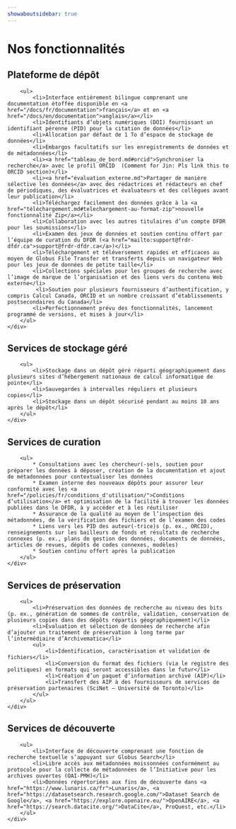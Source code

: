 ```yaml
---
showaboutsidebar: true
---
```

# Nos fonctionnalités

<div class="card-shadow mb-3">
    <div class="card-body">
        <h2 id="plateforme-de-depôt">Plateforme de dépôt</h2>

        <ul>
            <li>Interface entièrement bilingue comprenant une documentation étoffée disponible en <a href="/docs/fr/documentation">français</a> et en <a href="/docs/en/documentation">anglais</a></li>
            <li>Identifiants d’objets numériques (DOI) fournissant un identifiant pérenne (PID) pour la citation de données</li>
            <li>Allocation par défaut de 1 To d’espace de stockage de données</li>
            <li>Embargos facultatifs sur les enregistrements de données et de métadonnées</li>
            <li><a href="tableau_de_bord.md#orcid">Synchroniser la recherche</a> avec le profil ORCID  (Comment for Jin: Pls link this to ORCID section)</li>
            <li><a href="évaluation_externe.md">Partager de manière sélective les données</a> avec des rédactrices et rédacteurs en chef de périodiques, des évaluatrices et évaluateurs et des collègues avant leur publication</li>
            <li>Téléchargez facilement des données grâce à la <a href="téléchargement.md#telechargement-au-format-zip">nouvelle fonctionnalité Zip</a></li>
            <li>Collaboration avec les autres titulaires d’un compte DFDR pour les soumissions</li>
            <li>Examen des jeux de données et soutien continu offert par l’équipe de curation du DFDR (<a href="mailto:support@frdr-dfdr.ca">support@frdr-dfdr.ca</a>)</li>
            <li>Téléchargement et téléversement rapides et efficaces au moyen de Globus File Transfer et transferts depuis un navigateur Web pour les jeux de données de petite taille</li>
            <li>Collections spéciales pour les groupes de recherche avec l’image de marque de l’organisation et des liens vers du contenu Web externe</li>
             <li>Soutien pour plusieurs fournisseurs d’authentification, y compris Calcul Canada, ORCID et un nombre croissant d’établissements postsecondaires du Canada</li>
            <li>Perfectionnement prévu des fonctionnalités, lancement programmé de versions, et mises à jour</li>
        </ul>
    </div>
</div>



<div class="card-shadow mb-3">
    <div class="card-body">
        <h2 id="services-de-stockage-gere">Services de stockage géré</h2>

        <ul>
            <li>Stockage dans un dépôt géré réparti géographiquement dans plusieurs sites d’hébergement nationaux de calcul informatique de pointe</li>
            <li>Sauvegardes à intervalles réguliers et plusieurs copies</li>
            <li>Stockage dans un dépôt sécurisé pendant au moins 10 ans après le dépôt</li>
        </ul>
    </div>
</div>



<div class="card-shadow mb-3">
    <div class="card-body">
        <h2 id="services-de-curation">Services de curation</h2>

        <ul>
            * Consultations avec les chercheur(-se)s, soutien pour préparer les données à déposer, création de la documentation et ajout de métadonnées pour contextualiser les données
            * Examen interne des nouveaux dépôts pour assurer leur conformité avec les <a href="/policies/fr/conditions_d'utilisation/">Conditions d’utilisation</a> et optimisation de la facilité à trouver les données publiées dans le DFDR, à y accéder et à les réutiliser
            * Assurance de la qualité au moyen de l’inspection des métadonnées, de la vérification des fichiers et de l’examen des codes
            * Liens vers les PID des auteur(-trice)s (p. ex., ORCID), renseignements sur les bailleurs de fonds et résultats de recherche connexes (p. ex., plans de gestion des données, documents de données, articles de revues, dépôts de codes connexes, modèles)
            * Soutien continu offert après la publication
        </ul>
    </div>
</div>



<div class="card-shadow mb-3">
    <div class="card-body">
        <h2 id="services-de-preservation">Services de préservation</h2>

        <ul>
            <li>Préservation des données de recherche au niveau des bits (p. ex., génération de sommes de contrôle, validation, conservation de plusieurs copies dans des dépôts répartis géographiquement)</li>
            <li>Évaluation et sélection de données de recherche afin d’ajouter un traitement de préservation à long terme par l’intermédiaire d’Archivematica</li>
            <ul>
                <li>Identification, caractérisation et validation de fichiers</li>
                <li>Conversion du format des fichiers (via le registre des politiques) en formats qui seront accessibles dans le futur</li>
                <li>Création d’un paquet d’information archivé (AIP)</li>
                <li>Transfert des AIP à des fournisseurs de services de préservation partenaires (SciNet – Université de Toronto)</li>
            </ul>
        </ul>
    </div>
</div>



<div class="card-shadow mb-3">
    <div class="card-body">
        <h2 id="services-de-decouverte">Services de découverte</h2>

        <ul>
            <li>Interface de découverte comprenant une fonction de recherche textuelle s’appuyant sur Globus Search</li>
            <li>Libre accès aux métadonnées moissonnées conformément au protocole pour la collecte de métadonnées de l’Initiative pour les archives ouvertes (OAI-PMH)</li>
            <li>Données répertoriées aux fins de découverte dans <a href="https://www.lunaris.ca/fr">Lunaris</a>, <a href="https://datasetsearch.research.google.com/">Dataset Search de Google</a>, <a href="https://explore.openaire.eu/">OpenAIRE</a>, <a href="https://search.datacite.org/">DataCite</a>, ProQuest, etc.</li>
        </ul>
    </div>
</div>
